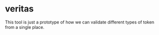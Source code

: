 # veritas
This tool is just a prototype of how we can validate different types of token from a single place.
